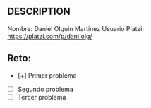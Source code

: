 ## DESCRIPTION

Nombre: Daniel Olguin Martinez
Usuario Platzi: https://platzi.com/p/dani.olg/

## Reto:

- [+] Primer problema
- [ ] Segundo problema
- [ ] Tercer problema
